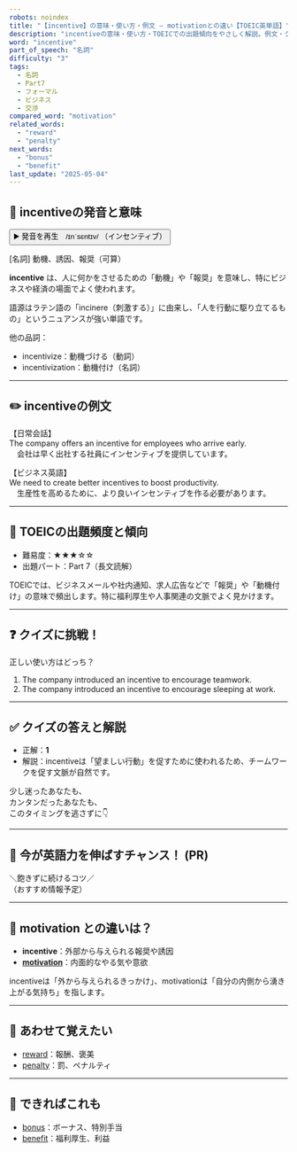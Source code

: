 ```yaml
---
robots: noindex
title: "【incentive】の意味・使い方・例文 ― motivationとの違い【TOEIC英単語】"
description: "incentiveの意味・使い方・TOEICでの出題傾向をやさしく解説。例文・クイズ付きでmotivationとの違いもわかりやすく学べます。"
word: "incentive"
part_of_speech: "名詞"
difficulty: "3"
tags:
  - 名詞
  - Part7
  - フォーマル
  - ビジネス
  - 交渉
compared_word: "motivation"
related_words:
  - "reward"
  - "penalty"
next_words:
  - "bonus"
  - "benefit"
last_update: "2025-05-04"
---
```


## 🔰 incentiveの発音と意味

<button class="play-audio" onclick="playTTS('incentive')">
  <span class="play-audio-main">
    ▶️ 発音を再生　/ɪnˈsɛntɪv/
  </span>
  <span class="play-audio-sub">
    （インセンティブ）
  </span>
</button>

[名詞] 動機、誘因、報奨（可算）

**incentive** は、人に何かをさせるための「動機」や「報奨」を意味し、特にビジネスや経済の場面でよく使われます。

語源はラテン語の「incinere（刺激する）」に由来し、「人を行動に駆り立てるもの」というニュアンスが強い単語です。

他の品詞：  
- incentivize：動機づける（動詞）
- incentivization：動機付け（名詞）

---

## ✏️ incentiveの例文

【日常会話】  
The company offers an incentive for employees who arrive early.  
　会社は早く出社する社員にインセンティブを提供しています。

【ビジネス英語】  
We need to create better incentives to boost productivity.  
　生産性を高めるために、より良いインセンティブを作る必要があります。

---

## 🎯 TOEICの出題頻度と傾向

- 難易度：★★★☆☆
- 出題パート：Part 7（長文読解）

TOEICでは、ビジネスメールや社内通知、求人広告などで「報奨」や「動機付け」の意味で頻出します。特に福利厚生や人事関連の文脈でよく見かけます。

---

## ❓ クイズに挑戦！

正しい使い方はどっち？

1. The company introduced an incentive to encourage teamwork.  
2. The company introduced an incentive to encourage sleeping at work.

---

## ✅ クイズの答えと解説

- 正解：**1**
- 解説：incentiveは「望ましい行動」を促すために使われるため、チームワークを促す文脈が自然です。

少し迷ったあなたも、  
カンタンだったあなたも、  
このタイミングを逃さずに👇️

---

## 🚀 今が英語力を伸ばすチャンス！ (PR)

<div class="info-center">
＼飽きずに続けるコツ／<br>  
（おすすめ情報予定）
</div>

---

## 🤔  motivation との違いは？

- **incentive**：外部から与えられる報奨や誘因
- **[motivation](/word/motivation/)**：内面的なやる気や意欲

incentiveは「外から与えられるきっかけ」、motivationは「自分の内側から湧き上がる気持ち」を指します。

---

## 🧩 あわせて覚えたい

- [reward](/word/reward/)：報酬、褒美
- [penalty](/word/penalty/)：罰、ペナルティ

---

## 📖 できればこれも

- [bonus](/word/bonus/)：ボーナス、特別手当
- [benefit](/word/benefit/)：福利厚生、利益

<!-- cvid: aid09_bid27 -->

